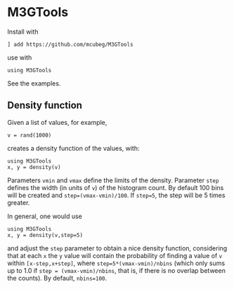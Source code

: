# M3GTools

Install with

`] add https://github.com/mcubeg/M3GTools`

use with

`using M3GTools`

See the examples.

## Density function

Given a list of values, for example, 
```
v = rand(1000)
```
creates a density function of the values, with:
```
using M3GTools
x, y = density(v)
```
Parameters `vmin` and `vmax` define the limits of the density.
Parameter `step` defines the width (in units of `v`) of the histogram
count. By default 100 bins will be created and `step=(vmax-vmin)/100`.
If `step=5`, the step will be 5 times greater.

In general, one would use
```
using M3GTools
x, y = density(v,step=5)
```
and adjust the `step` parameter to obtain a nice density function, considering that
at each `x` the `y` value will contain the probability of finding a value of `v`
within `[x-step,x+step]`, where `step=5*(vmax-vmin)/nbins` (which only sums up to 1.0 if
`step = (vmax-vmin)/nbins`, that is, if there is no overlap between the counts). By default, 
`nbins=100`. 


